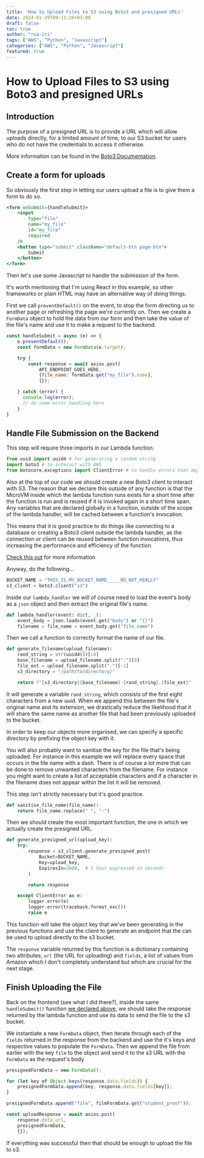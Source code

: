 ```yaml
---
title: 'How to Upload Files to S3 using Boto3 and presigned URLs'
date: 2024-01-29T09:11:26+03:00
draft: false
toc: true
author: "rua-iri"
tags: ["AWS", "Python", "Javascript"]
categories: ["AWS", "Python", "Javascript"]
featured: true
---
```


# How to Upload Files to S3 using Boto3 and presigned URLs



## Introduction

The purpose of a presigned URL is to provide a URL which will allow uploads directly, for a limited amount of time, to our S3 bucket for users who do not have the credentials to access it otherwise.

More information can be found in the [Boto3 Documentation](https://boto3.amazonaws.com/v1/documentation/api/latest/guide/s3-presigned-urls.html).



## Create a form for uploads


So obviously the first step in letting our users upload a file is to give them a form to do so.

```jsx
<form onSubmit={handleSubmit}>
    <input 
        type="file" 
        name="my_file" 
        id="my_file"
        required
    />
    <button type="submit" className="default-btn page-btn">
        Submit
    </button>
</form>
```

Then let's use some Javascript to handle the submission of the form.

It's worth mentioning that I'm using React in this example, so other frameworks or plain HTML may have an alternative way of doing things.

First we call `preventDefault()` on the event, to stop the form directing us to another page or refreshing the page we're currently on.
Then we create a `FormData` object to hold the data from our form and then take the value of the file's name and use it to make a request to the backend.

```javascript
const handleSubmit = async (e) => {
    e.preventDefault();
    const formData = new FormData(e.target);

    try {
        const response = await axios.post(
            API_ENDPOINT_GOES_HERE, 
            {file_name: formData.get("my_file").name}, 
            {});

    } catch (error) {
      console.log(error);
      // do some error handling here
    }
}
```



## Handle File Submission on the Backend

This step will require three imports in our Lambda function.

``` python
from uuid import uuid4 # for generating a random string
import boto3 # to interact with AWS
from botocore.exceptions import ClientError # to handle errors that may occur
```


Also at the top of our code we should create a new Boto3 client to interact with S3. 
The reason that we declare this outside of any function is that the MicroVM inside which the lambda function runs exists for a short time after the function is run and is reused if it is invoked again in a short time span.
Any variables that are declared globally in a function, outside of the scope of the lambda handler, will be cached between a function's invocation.

This means that it is good practice to do things like connecting to a database or creating a Boto3 client outside the lambda handler, as the connection or client can be reused between function invocations, thus increasing the performance and efficiency of the function.

[Check this out](https://docs.aws.amazon.com/lambda/latest/operatorguide/execution-environment.html) for more information

Anyway, do the following...

```python
BUCKET_NAME = "THIS_IS_MY_BUCKET_NAME_____NO_NOT_REALLY"
s3_client = boto3.client("s3")
```


Inside our `lambda_handler` we will of course need to load the event's body as a `json` object and then extract the original file's name.

```python
def lambda_handler(event: dict, _):
    event_body = json.loads(event.get("body") or "{}")
    filename = file_name = event_body.get("file_name")
```


Then we call a function to correctly format the name of our file.

```python
def generate_filename(upload_filename):
    rand_string = str(uuid4())[:8]
    base_filename = upload_filename.split(".")[0]
    file_ext = upload_filename.split(".")[-1]
    s3_directory = "/path/to/directory/"

    return f"{s3_directory}{base_filename}-{rand_string}.{file_ext}"
```


It will generate a variable `rand_string`, which consists of the first eight characters from a new uuid. When we append this between the file's original name and its extension, we drastically reduce the likelihood that it will share the same name as another file that had been previously uploaded to the bucket.

In order to keep our objects more organised, we can specify a specific directory by prefixing the object key with it. 

You will also probably want to sanitise the key for the file that's being uploaded. For instance in this example we will replace every space that occurs in the file name with a dash. There is of course a lot more that can be done to remove unwanted characters from the filename. For instance you might want to create a list of acceptable characters and if a character in the filename does not appear within the list it will be removed.

This step isn't strictly necessary but it's good practice.

```python 
def sanitise_file_name(file_name):
    return file_name.replace(" ", "-")
```


Then we should create the most important function, the one in which we actually create the presigned URL.

```python
def generate_presigned_url(upload_key):
    try:
        response = s3_client.generate_presigned_post(
            Bucket=BUCKET_NAME,
            Key=upload_key,
            ExpiresIn=3600,  # 1 hour expressed in seconds
        )

        return response

    except ClientError as e:
        logger.error(e)
        logger.error(traceback.format_exc())
        raise e
```


This function will take the object key that we've been generating in the previous functions and use the client to generate an endpoint that the can be used to upload directly to the s3 bucket.

The `response` variable returned by this function is a dictionary containing two attributes, `url` (the URL for uploading) and `fields`, a list of values from Amazon which I don't completely understand but which are crucial for the next stage.



## Finish Uploading the File

Back on the frontend (see what I did there?), inside the same `handleSubmit()` function [we declared above](#create-a-form-for-uploads), we should take the response returned by the lambda function and use its data to send the file to the s3 bucket.

We instantiate a new `FormData` object, then iterate through each of the `fields` returned in the response from the backend and use the it's keys and respective values to populate the `FormData`.
Then we append the file from earlier with the key `file` to the object and send it to the s3 URL with the `FormData` as the request's body

```javascript
presignedFormData = new FormData();

for (let key of Object.keys(response.data.fields)) {
    presignedFormData.append(key, response.data.fields[key]);
}

presignedFormData.append("file", filmFormData.get("student_proof"));

const uploadResponse = await axios.post(
    response.data.url, 
    presignedFormData, 
    {});
```


If everything was successful then that should be enough to upload the file to s3.






